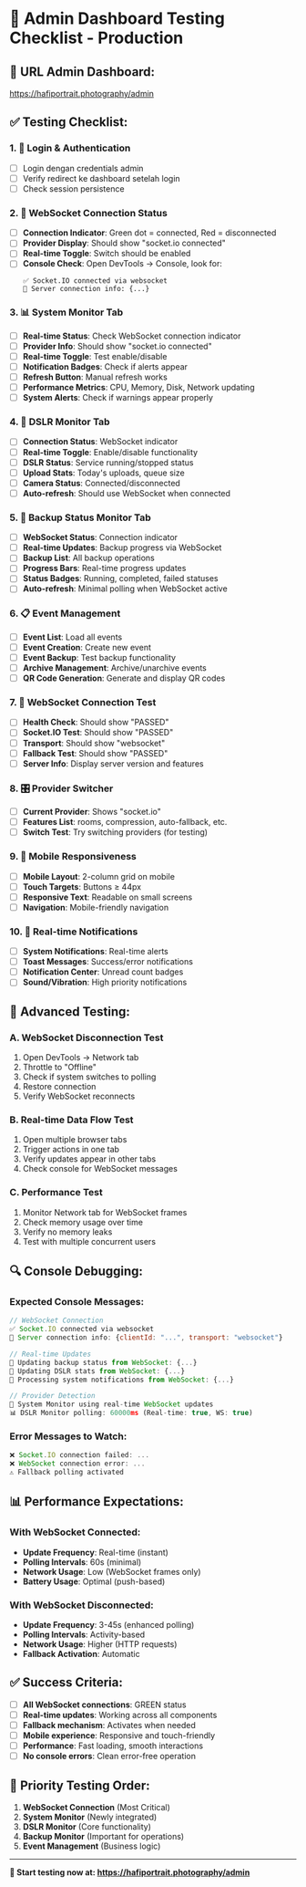# 🧪 Admin Dashboard Testing Checklist - Production

## 🎯 **URL Admin Dashboard:**
https://hafiportrait.photography/admin

## ✅ **Testing Checklist:**

### **1. 🔐 Login & Authentication**
- [ ] Login dengan credentials admin
- [ ] Verify redirect ke dashboard setelah login
- [ ] Check session persistence

### **2. 📡 WebSocket Connection Status**
- [ ] **Connection Indicator**: Green dot = connected, Red = disconnected
- [ ] **Provider Display**: Should show "socket.io connected"
- [ ] **Real-time Toggle**: Switch should be enabled
- [ ] **Console Check**: Open DevTools → Console, look for:
  ```
  ✅ Socket.IO connected via websocket
  📡 Server connection info: {...}
  ```

### **3. 📊 System Monitor Tab**
- [ ] **Real-time Status**: Check WebSocket connection indicator
- [ ] **Provider Info**: Should show "socket.io connected"
- [ ] **Real-time Toggle**: Test enable/disable
- [ ] **Notification Badges**: Check if alerts appear
- [ ] **Refresh Button**: Manual refresh works
- [ ] **Performance Metrics**: CPU, Memory, Disk, Network updating
- [ ] **System Alerts**: Check if warnings appear properly

### **4. 📸 DSLR Monitor Tab**
- [ ] **Connection Status**: WebSocket indicator
- [ ] **Real-time Toggle**: Enable/disable functionality
- [ ] **DSLR Status**: Service running/stopped status
- [ ] **Upload Stats**: Today's uploads, queue size
- [ ] **Camera Status**: Connected/disconnected
- [ ] **Auto-refresh**: Should use WebSocket when connected

### **5. 💾 Backup Status Monitor Tab**
- [ ] **WebSocket Status**: Connection indicator
- [ ] **Real-time Updates**: Backup progress via WebSocket
- [ ] **Backup List**: All backup operations
- [ ] **Progress Bars**: Real-time progress updates
- [ ] **Status Badges**: Running, completed, failed statuses
- [ ] **Auto-refresh**: Minimal polling when WebSocket active

### **6. 📋 Event Management**
- [ ] **Event List**: Load all events
- [ ] **Event Creation**: Create new event
- [ ] **Event Backup**: Test backup functionality
- [ ] **Archive Management**: Archive/unarchive events
- [ ] **QR Code Generation**: Generate and display QR codes

### **7. 🔧 WebSocket Connection Test**
- [ ] **Health Check**: Should show "PASSED"
- [ ] **Socket.IO Test**: Should show "PASSED" 
- [ ] **Transport**: Should show "websocket"
- [ ] **Fallback Test**: Should show "PASSED"
- [ ] **Server Info**: Display server version and features

### **8. 🎛️ Provider Switcher**
- [ ] **Current Provider**: Shows "socket.io"
- [ ] **Features List**: rooms, compression, auto-fallback, etc.
- [ ] **Switch Test**: Try switching providers (for testing)

### **9. 📱 Mobile Responsiveness**
- [ ] **Mobile Layout**: 2-column grid on mobile
- [ ] **Touch Targets**: Buttons ≥ 44px
- [ ] **Responsive Text**: Readable on small screens
- [ ] **Navigation**: Mobile-friendly navigation

### **10. 🚨 Real-time Notifications**
- [ ] **System Notifications**: Real-time alerts
- [ ] **Toast Messages**: Success/error notifications
- [ ] **Notification Center**: Unread count badges
- [ ] **Sound/Vibration**: High priority notifications

## 🧪 **Advanced Testing:**

### **A. WebSocket Disconnection Test**
1. Open DevTools → Network tab
2. Throttle to "Offline"
3. Check if system switches to polling
4. Restore connection
5. Verify WebSocket reconnects

### **B. Real-time Data Flow Test**
1. Open multiple browser tabs
2. Trigger actions in one tab
3. Verify updates appear in other tabs
4. Check console for WebSocket messages

### **C. Performance Test**
1. Monitor Network tab for WebSocket frames
2. Check memory usage over time
3. Verify no memory leaks
4. Test with multiple concurrent users

## 🔍 **Console Debugging:**

### **Expected Console Messages:**
```javascript
// WebSocket Connection
✅ Socket.IO connected via websocket
📡 Server connection info: {clientId: "...", transport: "websocket"}

// Real-time Updates
🔄 Updating backup status from WebSocket: {...}
🔄 Updating DSLR stats from WebSocket: {...}
🔄 Processing system notifications from WebSocket: {...}

// Provider Detection
📡 System Monitor using real-time WebSocket updates
📊 DSLR Monitor polling: 60000ms (Real-time: true, WS: true)
```

### **Error Messages to Watch:**
```javascript
❌ Socket.IO connection failed: ...
❌ WebSocket connection error: ...
⚠️ Fallback polling activated
```

## 📊 **Performance Expectations:**

### **With WebSocket Connected:**
- **Update Frequency**: Real-time (instant)
- **Polling Intervals**: 60s (minimal)
- **Network Usage**: Low (WebSocket frames only)
- **Battery Usage**: Optimal (push-based)

### **With WebSocket Disconnected:**
- **Update Frequency**: 3-45s (enhanced polling)
- **Polling Intervals**: Activity-based
- **Network Usage**: Higher (HTTP requests)
- **Fallback Activation**: Automatic

## ✅ **Success Criteria:**

- [ ] **All WebSocket connections**: GREEN status
- [ ] **Real-time updates**: Working across all components
- [ ] **Fallback mechanism**: Activates when needed
- [ ] **Mobile experience**: Responsive and touch-friendly
- [ ] **Performance**: Fast loading, smooth interactions
- [ ] **No console errors**: Clean error-free operation

## 🎯 **Priority Testing Order:**
1. **WebSocket Connection** (Most Critical)
2. **System Monitor** (Newly integrated)
3. **DSLR Monitor** (Core functionality)
4. **Backup Monitor** (Important for operations)
5. **Event Management** (Business logic)

---

**🚀 Start testing now at: https://hafiportrait.photography/admin**